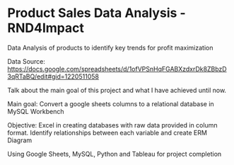 # Product Sales Data Analysis - RND4Impact
Data Analysis of products to identify key trends for profit maximization

Data Source: https://docs.google.com/spreadsheets/d/1ofVPSnHqFGABXzdxrDk8ZBbzD3qRTaBQ/edit#gid=1220511058 

Talk about the main goal of this project and what I have achieved until now. 

Main goal: Convert a google sheets columns to a relational database in MySQL Workbench

Objective: Excel in creating databases with raw data provided in column format. Identify relationships between each variable and create ERM Diagram


Using Google Sheets, MySQL, Python and Tableau for project completion

